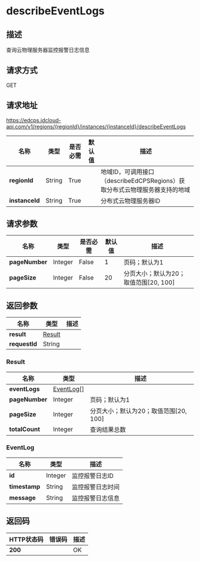 # describeEventLogs


## 描述
查询云物理服务器监控报警日志信息

## 请求方式
GET

## 请求地址
https://edcps.jdcloud-api.com/v1/regions/{regionId}/instances/{instanceId}/describeEventLogs

|名称|类型|是否必需|默认值|描述|
|---|---|---|---|---|
|**regionId**|String|True| |地域ID，可调用接口（describeEdCPSRegions）获取分布式云物理服务器支持的地域|
|**instanceId**|String|True| |分布式云物理服务器ID|

## 请求参数
|名称|类型|是否必需|默认值|描述|
|---|---|---|---|---|
|**pageNumber**|Integer|False|1|页码；默认为1|
|**pageSize**|Integer|False|20|分页大小；默认为20；取值范围[20, 100]|


## 返回参数
|名称|类型|描述|
|---|---|---|
|**result**|[Result](#result)| |
|**requestId**|String| |

### <div id="Result">Result</div>
|名称|类型|描述|
|---|---|---|
|**eventLogs**|[EventLog[]](#eventlog)| |
|**pageNumber**|Integer|页码；默认为1|
|**pageSize**|Integer|分页大小；默认为20；取值范围[20, 100]|
|**totalCount**|Integer|查询结果总数|
### <div id="EventLog">EventLog</div>
|名称|类型|描述|
|---|---|---|
|**id**|Integer|监控报警日志ID|
|**timestamp**|String|监控报警日志时间|
|**message**|String|监控报警日志信息|

## 返回码
|HTTP状态码|错误码|描述|
|---|---|---|
|**200**||OK|
